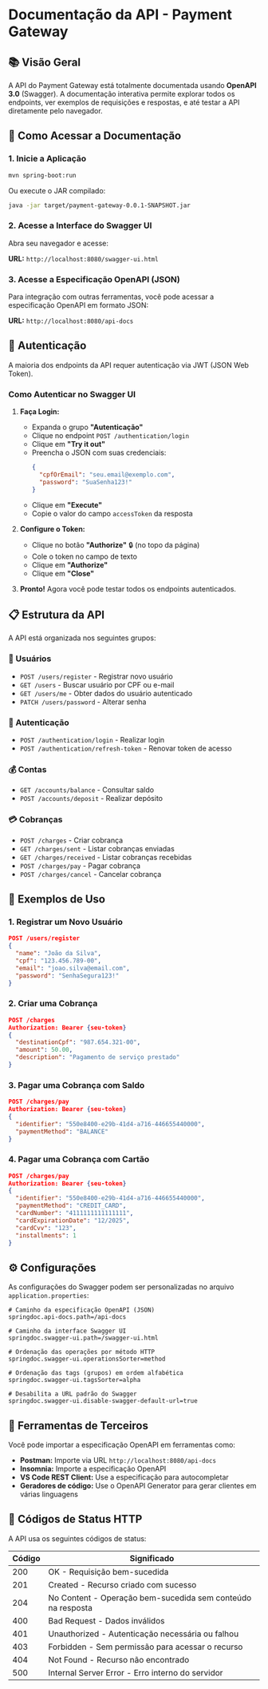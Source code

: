 # Documentação da API - Payment Gateway

## 📚 Visão Geral

A API do Payment Gateway está totalmente documentada usando **OpenAPI 3.0** (Swagger). A documentação interativa permite explorar todos os endpoints, ver exemplos de requisições e respostas, e até testar a API diretamente pelo navegador.

## 🚀 Como Acessar a Documentação

### 1. Inicie a Aplicação

```bash
mvn spring-boot:run
```

Ou execute o JAR compilado:

```bash
java -jar target/payment-gateway-0.0.1-SNAPSHOT.jar
```

### 2. Acesse a Interface do Swagger UI

Abra seu navegador e acesse:

**URL:** `http://localhost:8080/swagger-ui.html`

### 3. Acesse a Especificação OpenAPI (JSON)

Para integração com outras ferramentas, você pode acessar a especificação OpenAPI em formato JSON:

**URL:** `http://localhost:8080/api-docs`

## 🔐 Autenticação

A maioria dos endpoints da API requer autenticação via JWT (JSON Web Token).

### Como Autenticar no Swagger UI

1. **Faça Login:**
   - Expanda o grupo **"Autenticação"**
   - Clique no endpoint `POST /authentication/login`
   - Clique em **"Try it out"**
   - Preencha o JSON com suas credenciais:
     ```json
     {
       "cpfOrEmail": "seu.email@exemplo.com",
       "password": "SuaSenha123!"
     }
     ```
   - Clique em **"Execute"**
   - Copie o valor do campo `accessToken` da resposta

2. **Configure o Token:**
   - Clique no botão **"Authorize"** 🔒 (no topo da página)
   - Cole o token no campo de texto
   - Clique em **"Authorize"**
   - Clique em **"Close"**

3. **Pronto!** Agora você pode testar todos os endpoints autenticados.

## 📋 Estrutura da API

A API está organizada nos seguintes grupos:

### 👤 Usuários
- `POST /users/register` - Registrar novo usuário
- `GET /users` - Buscar usuário por CPF ou e-mail
- `GET /users/me` - Obter dados do usuário autenticado
- `PATCH /users/password` - Alterar senha

### 🔑 Autenticação
- `POST /authentication/login` - Realizar login
- `POST /authentication/refresh-token` - Renovar token de acesso

### 💰 Contas
- `GET /accounts/balance` - Consultar saldo
- `POST /accounts/deposit` - Realizar depósito

### 💳 Cobranças
- `POST /charges` - Criar cobrança
- `GET /charges/sent` - Listar cobranças enviadas
- `GET /charges/received` - Listar cobranças recebidas
- `POST /charges/pay` - Pagar cobrança
- `POST /charges/cancel` - Cancelar cobrança

## 🎯 Exemplos de Uso

### 1. Registrar um Novo Usuário

```json
POST /users/register
{
  "name": "João da Silva",
  "cpf": "123.456.789-00",
  "email": "joao.silva@email.com",
  "password": "SenhaSegura123!"
}
```

### 2. Criar uma Cobrança

```json
POST /charges
Authorization: Bearer {seu-token}
{
  "destinationCpf": "987.654.321-00",
  "amount": 50.00,
  "description": "Pagamento de serviço prestado"
}
```

### 3. Pagar uma Cobrança com Saldo

```json
POST /charges/pay
Authorization: Bearer {seu-token}
{
  "identifier": "550e8400-e29b-41d4-a716-446655440000",
  "paymentMethod": "BALANCE"
}
```

### 4. Pagar uma Cobrança com Cartão

```json
POST /charges/pay
Authorization: Bearer {seu-token}
{
  "identifier": "550e8400-e29b-41d4-a716-446655440000",
  "paymentMethod": "CREDIT_CARD",
  "cardNumber": "4111111111111111",
  "cardExpirationDate": "12/2025",
  "cardCvv": "123",
  "installments": 1
}
```

## ⚙️ Configurações

As configurações do Swagger podem ser personalizadas no arquivo `application.properties`:

```properties
# Caminho da especificação OpenAPI (JSON)
springdoc.api-docs.path=/api-docs

# Caminho da interface Swagger UI
springdoc.swagger-ui.path=/swagger-ui.html

# Ordenação das operações por método HTTP
springdoc.swagger-ui.operationsSorter=method

# Ordenação das tags (grupos) em ordem alfabética
springdoc.swagger-ui.tagsSorter=alpha

# Desabilita a URL padrão do Swagger
springdoc.swagger-ui.disable-swagger-default-url=true
```

## 🔧 Ferramentas de Terceiros

Você pode importar a especificação OpenAPI em ferramentas como:

- **Postman:** Importe via URL `http://localhost:8080/api-docs`
- **Insomnia:** Importe a especificação OpenAPI
- **VS Code REST Client:** Use a especificação para autocompletar
- **Geradores de código:** Use o OpenAPI Generator para gerar clientes em várias linguagens

## 📝 Códigos de Status HTTP

A API usa os seguintes códigos de status:

| Código | Significado |
|--------|-------------|
| 200 | OK - Requisição bem-sucedida |
| 201 | Created - Recurso criado com sucesso |
| 204 | No Content - Operação bem-sucedida sem conteúdo na resposta |
| 400 | Bad Request - Dados inválidos |
| 401 | Unauthorized - Autenticação necessária ou falhou |
| 403 | Forbidden - Sem permissão para acessar o recurso |
| 404 | Not Found - Recurso não encontrado |
| 500 | Internal Server Error - Erro interno do servidor |



